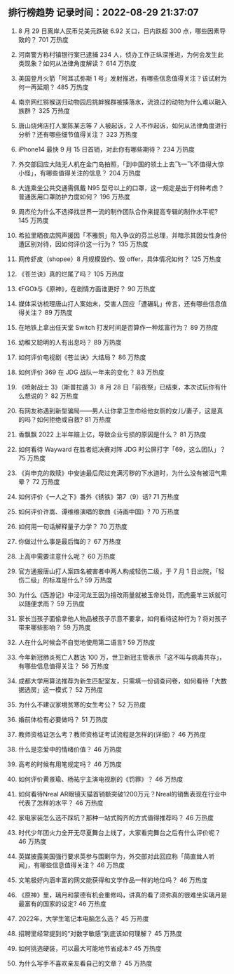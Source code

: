 
## 排行榜趋势 记录时间：2022-08-29 21:37:07
  
  1. 8 月 29 日离岸人民币兑美元跌破 6.92 关口，日内跌超 300 点，哪些因素导致的？ 701 万热度
    
  2. 河南警方称村镇银行案已逮捕 234 人，侦办工作正纵深推进，为何会发生此类现象？如何从法律角度解读？ 614 万热度
    
  3. 美国登月火箭「阿耳忒弥斯 1 号」发射推迟，有哪些信息值得关注？该试射为何一再延期？ 485 万热度
    
  4. 南京网红猕猴送归动物园后挑衅猴群被揍落水，流浪过的动物为什么难以融入族群？ 325 万热度
    
  5. 唐山烧烤店打人案陈某志等 7 人被起诉，2 人不作起诉，如何从法律角度进行分析？还有哪些细节值得关注？ 323 万热度
    
  6. iPhone14 最快 9 月 15 日首销，对此你有哪些期待？ 234 万热度
    
  7. 外交部回应大陆无人机在金门岛拍照，「到中国的领土上去飞一飞不值得大惊小怪」，有哪些值得关注的信息？ 204 万热度
    
  8. 大连乘坐公共交通需佩戴 N95 型号以上的口罩，这一规定是出于何种考虑？普通医用口罩防护力度如何？ 196 万热度
    
  9. 周杰伦为什么不选择找世界一流的制作团队合作来提高专辑的制作水平呢? 145 万热度
    
  10. 希拉里晒夜店照声援因「不雅照」陷入争议的芬兰总理，并暗示其因女性身份遭区别对待，因如何评价这一行为？ 135 万热度
    
  11. 网传虾皮（shopee）8 月规模毁约、毁 offer，具体情况如何？ 125 万热度
    
  12. 《苍兰诀》真的烂尾了吗？ 105 万热度
    
  13. 《FGO》与《原神》，在剧情方面谁更好？ 90 万热度
    
  14. 媒体采访梳理唐山打人案始末，受害人回应「遭碾轧」传言，还有哪些信息值得关注？ 89 万热度
    
  15. 在地铁上拿出任天堂 Switch 打发时间是否算作一种炫富行为？ 89 万热度
    
  16. 幼稚又聪明的人有出息吗？ 89 万热度
    
  17. 如何评价电视剧《苍兰诀》大结局？ 86 万热度
    
  18. 如何评价 369 在 JDG 战队一年来的变化？ 83 万热度
    
  19. 《喷射战士 3》（斯普拉遁 3）8 月 28 日「前夜祭」已结束，本次试玩你有什么想说的？ 82 万热度
    
  20. 有网友称遇到新型骗局——男人让你拿卫生巾给他女厕的女儿/妻子，这是真的吗？如何拒绝或自救? 81 万热度
    
  21. 香飘飘 2022 上半年赔上亿，导致企业亏损的原因是什么？ 81 万热度
    
  22. 如何看待 Wayward 在胜者组决赛对阵 JDG 时公屏打字「69，这么团队」？ 75 万热度
    
  23. 《肖申克的救赎》中安迪最后爬过充满污秽的下水道时，为什么没有被沼气熏晕？ 72 万热度
    
  24. 如何评价《一人之下》番外《锈铁》第7（9）话? 71 万热度
    
  25. 如何评价许嵩、谭维维演唱的歌曲《诗画中国》? 70 万热度
    
  26. 如何用一句话解释量子力学？ 70 万热度
    
  27. 你做过什么事是最后悔的？ 67 万热度
    
  28. 上高中需要注意什么呢？ 60 万热度
    
  29. 官方通报唐山打人案四名被害者中两人构成轻伤二级，于 7 月 1 日出院，「轻伤二级」的标准是什么? 59 万热度
    
  30. 为什么《西游记》中泾河龙王因为擅改雨量就被玉帝处罚，而虎鹿羊三妖就可以随便求雨？ 59 万热度
    
  31. 家长当孩子面偷拿他人物品被孩子示意不要拿，如何看待这种行为？将对孩子带来哪些影响？ 59 万热度
    
  32. 人在什么时候会不自觉地使用第二语言? 59 万热度
    
  33. 今年新冠肺炎死亡人数达 100 万，世卫新冠主管表示「这不叫与病毒共存」，有哪些信息值得关注？ 56 万热度
    
  34. 成都大学用算法推荐为新生匹配室友，只需填一份调查问卷，如何看待「大数据选房」这一模式？ 52 万热度
    
  35. 为什么不建议家境贫寒的女生考公？ 52 万热度
    
  36. 婚前体检有必要做吗？ 51 万热度
    
  37. 教师资格证怎么考？教师资格证考试流程是怎样的(详细)？ 46 万热度
    
  38. 什么是恋爱中的情绪价值？ 46 万热度
    
  39. 高考的时候有用笔规定吗？ 46 万热度
    
  40. 如何评价黄景瑜、杨祐宁主演电视剧的《罚罪》？ 46 万热度
    
  41. 如何看待Nreal AR眼镜天猫首销额突破1200万元？Nreal的销售表现在行业中代表了怎样的水平？ 46 万热度
    
  42. 家电家装怎么选不踩坑？那种一站式购齐的方式值得推荐吗？ 46 万热度
    
  43. 时代少年团火力全开无尽夏舞台上线了，大家看完舞台之后有什么评价呢？ 46 万热度
    
  44. 英媒披露美国强行要求英参与围剿华为，外交部对此回应称「简直耸人听闻」，有哪些信息值得关注？ 46 万热度
    
  45. 文笔极好内涵丰富的网文能获得和文学作品一样的地位吗？ 46 万热度
    
  46. 《原神》里，璃月和蒙德有机会重修吗，讲真的看了须弥真的很难坐实璃月是最富有的国家的设定? 46 万热度
    
  47. 2022年，大学生笔记本电脑怎么选？ 45 万热度
    
  48. 招聘里经常提到的“对数字敏感”到底该如何理解？ 45 万热度
    
  49. 如何挑选硬装，可以最大可能地节省成本? 45 万热度
    
  50. 为什么写手不喜欢亲友看自己的文章？ 45 万热度
    